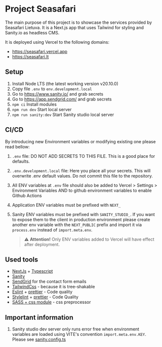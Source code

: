 # Project Seasafari

The main purpose of this project is to showcase the services provided by Seasafari Lietuva. It is a Next.js app that uses Tailwind for styling and Sanity.io as headless CMS.

It is deployed using Vercel to the following domains:
- https://seasafari.vercel.app
- https://seasafari.lt

## Setup

1. Install Node LTS (the latest working version v20.10.0)
2. Copy file `.env` to `env.development.local`
3. Go to https://www.sanity.io/ and grab secrets
4. Go to https://app.sendgrid.com/ and grab secrets
4. `npm ci` Install modules
5. `npm run dev` Start local server
6. `npm run sanity:dev` Start Sanity studio local server

## CI/CD

By introducing new Environment variables or modifying existing one please read bellow:

1. `.env` file: DO NOT ADD SECRETS TO THIS FILE. This is a good place for defaults.
2. `.env.development.local` file: Here you place all your secrets. This will overwrite .env default values. Do not commit this file to the repository. 
3. All ENV variables at `.env` file should also be added to Vercel > Settings > Environment Variables AND to github environment variables to enable Github Actions
4. Application ENV variables must be prefixed with `NEXT_`
5. Sanity ENV variables must be prefixed with `SANITY_STUDIO_`. If you want to expose them to the client in production environment please create another env variable with the `NEXT_PUBLIC` prefix and import it via `process.env` instead of `import.meta.env`.

   > ⚠️ **Attention!** Only ENV variables added to Vercel will have effect after deployment.

## Used tools

-   [NextJs](https://nextjs.org) + [Typescript](https://www.typescriptlang.org)
-   [Sanity](https://www.sanity.io/)
-   [SendGrid](https://app.sendgrid.com/) for the contact form emails
-   [TailwindCss](https://tailwindcss.com) - because it is tree-shakable
-   [Eslint](https://eslint.org) + [prettier](https://prettier.io) - Code quality
-   [Stylelint](https://stylelint.io) + [prettier](https://prettier.io) - Code Quality
-   [SASS + css module](https://sass-lang.com) - css preprocessor

## Important information
1. Sanity studio dev server only runs error free when environment variables are loaded using VITE's convention `import.meta.env.KEY`. Please see [sanity.config.ts](sanity.config.ts)